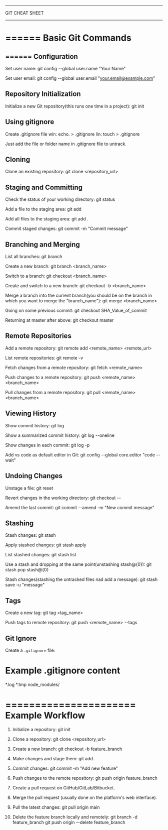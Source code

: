 **********************
GIT CHEAT SHEET
**********************
======
Basic Git Commands
======================
======
Configuration
-------------
Set user name:
git config --global user.name "Your Name"

Set user email:
git config --global user.email "your.email@example.com"

Repository Initialization
-------------------------
Initialize a new Git repository(this runs one time in a project):
git init  

Using gitignore
----------------------
Create .gitignore file 
win: echo. > .gitignore
lin: touch > .gitignore

Just add the file or folder name in .gitignore file to untrack.

Cloning
-------
Clone an existing repository:
git clone <repository_url>

Staging and Committing
----------------------
Check the status of your working directory:
git status

Add a file to the staging area:
git add <file>

Add all files to the staging area:
git add .

Commit staged changes:
git commit -m "Commit message"

Branching and Merging
---------------------
List all branches:
git branch

Create a new branch:
git branch <branch_name>

Switch to a branch:
git checkout <branch_name>

Create and switch to a new branch:
git checkout -b <branch_name>

Merge a branch into the current branch(you should be on the branch in which you want to merge the "branch_name"):
git merge <branch_name>

Going on some previous commit:
git checkout SHA_Value_of_commit

Returning at master after above:
git checkout master

Remote Repositories
-------------------
Add a remote repository:
git remote add <remote_name> <remote_url>

List remote repositories:
git remote -v

Fetch changes from a remote repository:
git fetch <remote_name>

Push changes to a remote repository:
git push <remote_name> <branch_name>

Pull changes from a remote repository:
git pull <remote_name> <branch_name>

Viewing History
---------------
Show commit history:
git log

Show a summarized commit history:
git log --oneline

Show changes in each commit:
git log -p

Add vs code as default editor in Git:
git config --global core.editor "code --wait"

Undoing Changes
---------------
Unstage a file:
git reset <file>

Revert changes in the working directory:
git checkout -- <file>

Amend the last commit:
git commit --amend -m "New commit message"

Stashing
--------
Stash changes:
git stash

Apply stashed changes:
git stash apply

List stashed changes:
git stash list

Use a stash and dropping at the same point(unstashing stash@{0}):
git stash pop stash@{0}

Stash changes(stashing the untracked files nad add a message):
git stash save -u "message"

Tags
----
Create a new tag:
git tag <tag_name>

Push tags to remote repository:
git push <remote_name> --tags

Git Ignore
----------
Create a `.gitignore` file:
# Example .gitignore content
*.log
*.tmp
node_modules/

======================
Example Workflow
======================
1. Initialize a repository:
   git init

2. Clone a repository:
   git clone <repository_url>

3. Create a new branch:
   git checkout -b feature_branch

4. Make changes and stage them:
   git add .

5. Commit changes:
   git commit -m "Add new feature"

6. Push changes to the remote repository:
   git push origin feature_branch

7. Create a pull request on GitHub/GitLab/Bitbucket.

8. Merge the pull request (usually done on the platform's web interface).

9. Pull the latest changes:
   git pull origin main

10. Delete the feature branch locally and remotely:
    git branch -d feature_branch
    git push origin --delete feature_branch